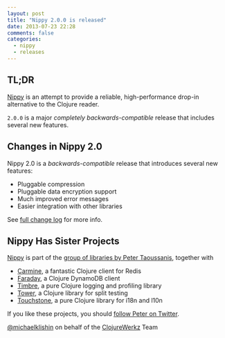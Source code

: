 ```yaml
---
layout: post
title: "Nippy 2.0.0 is released"
date: 2013-07-23 22:28
comments: false
categories:
  - nippy
  - releases
---
```


## TL;DR

[Nippy](https://github.com/ptaoussanis/nippy) is an attempt to provide a reliable, high-performance drop-in alternative to the Clojure reader.

`2.0.0` is a major *completely backwards-compatible* release that includes several
new features.


## Changes in Nippy 2.0

Nippy 2.0 is a *backwards-compatible* release that introduces several new features:

 * Pluggable compression
 * Pluggable data encryption support
 * Much improved error messages
 * Easier integration with other libraries

See [full change log](https://github.com/ptaoussanis/nippy/blob/master/CHANGELOG.md) for more info.


## Nippy Has Sister Projects

[Nippy](https://github.com/ptaoussanis/nippy) is part of the [group of libraries by Peter Taoussanis](https://www.taoensso.com/clojure-libraries), together with

 * [Carmine](https://github.com/ptaoussanis/carmine), a fantastic Clojure client for Redis
 * [Faraday](https://github.com/ptaoussanis/faraday), a Clojure DynamoDB client
 * [Timbre](https://github.com/ptaoussanis/timbre), a pure Clojure logging and profiling library
 * [Tower](https://github.com/ptaoussanis/touchstone), a Clojure library for split testing
 * [Touchstone](https://github.com/ptaoussanis/tower), a pure Clojure library for i18n and l10n

If you like these projects, you should [follow Peter on Twitter](http://twitter.com/ptaoussanis).


[@michaelklishin](http://twitter.com/michaelklishin) on behalf of the [ClojureWerkz](http://clojurewerkz.org) Team
